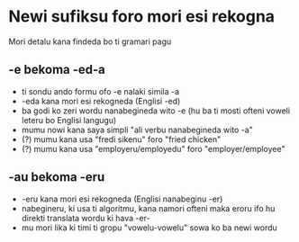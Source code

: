 # Newi sufiksu foro mori esi rekogna

Mori detalu kana findeda bo ti gramari pagu

## -e bekoma -ed-a

* ti sondu ando formu ofo -e nalaki simila -a
* -eda kana mori esi rekogneda (Englisi -ed)
* ba godi ko zeri wordu nanabegineda wito -e (hu ba ti mosti ofteni voweli leteru bo Englisi langugu)
* mumu nowi kana saya simpli "ali verbu nanabegineda wito -a"
* (?) mumu kana usa "fredi sikenu" foro "fried chicken"
* (?) mumu kana usa "employeru/employedu" foro "employer/employee"

## -au bekoma -eru

* -eru kana mori esi rekogneda (Englisi nanabeginu -er)
* nabegineru, ki usa ti algoritmu, kana namori ofteni maka eroru ifo hu direkti translata wordu ki hava -er-
* mu mori lika ki timi ti gropu "vowelu-vowelu" sowa ko ba newi wordu
